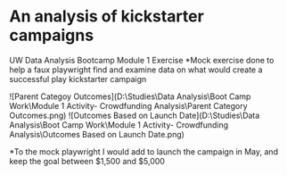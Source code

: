 # An analysis of kickstarter campaigns
UW Data Analysis Bootcamp Module 1 Exercise
*Mock exercise done to help a faux playwright find and examine data on what would create a successful play kickstarter campaign

![Parent Categoy Outcomes](D:\Studies\Data Analysis\Boot Camp Work\Module 1 Activity- Crowdfunding Analysis\Parent Category Outcomes.png)
![Outcomes Based on Launch Date](D:\Studies\Data Analysis\Boot Camp Work\Module 1 Activity- Crowdfunding Analysis\Outcomes Based on Launch Date.png)

*To the mock playwright I would add to launch the campaign in May, and keep the goal between $1,500 and $5,000
